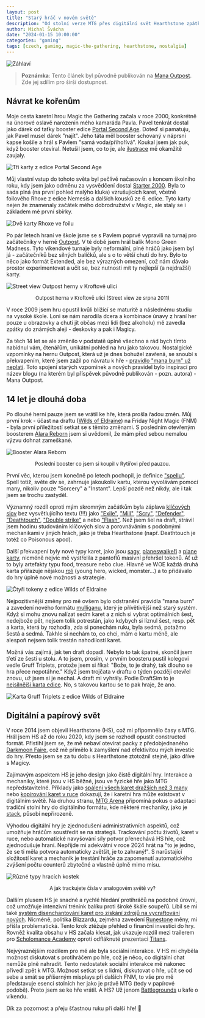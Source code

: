 ```yaml
---
layout: post
title: "Starý hráč v novém světě"
description: "Od stolní verze MTG přes digitální svět Hearthstone zpátky ke stolům. Aneb 14 let je dlouhá doba!"
author: Michal Švácha
date: "2024-01-15 10:00:00"
categories: "gaming"
tags: [czech, gaming, magic-the-gathering, hearthstone, nostalgia]
---
```


![Záhlaví](./header.jpg)

> **Poznámka**: Tento článek byl původně publikován na [Mana Outpost][mana-outpost]. Zde jej sdílím pro širší dostupnost.

## Návrat ke kořenům

Moje cesta karetní hrou Magic the Gathering začala v roce 2000, konkrétně na únorové oslavě narozenin mého kamaráda Pavla. Pavel tenkrát dostal jako dárek od taťky booster edice [Portal Second Age][portal-second-age]. Doteď si pamatuju, jak Pavel musel dárek "najít". Jeho táta měl booster schovaný v náprsní kapse košile a hrál s Pavlem "samá voda/přihořívá". Koukal jsem jak puk, když booster otevíral. Netušil jsem, co to je, ale [ilustrace][portal-art] mě okamžitě zaujaly.

![Tři karty z edice Portal Second Age](./picture_1.jpg)

Můj vlastní vstup do tohoto světa byl pečlivě načasován s koncem školního roku, kdy jsem jako odměnu za vysvědčení dostal [Starter 2000][starter-2000]. Byla to sada plná (na první pohled malýho kluka) vzrušujících karet, včetně foilového Rhoxe z edice Nemesis a dalších kousků ze 6. edice. Tyto karty nejen že znamenaly začátek mého dobrodružství v Magic, ale staly se i základem mé první sbírky.

![Dvě karty Rhoxe ve foilu](./picture_2.jpg)

Po pár letech hraní ve škole jsme se s Pavlem poprvé vypravili na turnaj pro začátečníky v herně [Outpost][outpost-article]. V té době jsem hrál balík Mono Green Madness. Tyto víkendové turnaje byly neformální, plné hráčů jako jsem byl já - začátečníků bez silných balíčků, ale s o to větší chutí do hry. Bylo to něco jako formát Extended, ale bez výrazných omezení, což nám dávalo prostor experimentovat a učit se, bez nutnosti mít ty nejlepší (a nejdražší) karty.

![Street view Outpost herny v Kroftově ulici](./picture_3.jpg)
<p style="text-align: center; font-size: small;">
  Outpost herna v Kroftově ulici (Street view ze srpna 2011)
</p>

V roce 2009 jsem hru opustil kvůli blížící se maturitě a následnému studiu na vysoké škole. Loni se nám narodila dcera a kombinace únavy z hraní her pouze u obrazovky a chutí jít občas mezi lidi (bez alkoholu) mě zavedla zpátky do známých alejí - deskovky a pak i Magicy. 

Za těch 14 let se ale změnilo v podstatě úplně všechno a rád bych tímto nabídnul vám, čtenářům, unikátní pohled na hru jako takovou. Nostalgické vzpomínky na hernu Outpost, která už je dnes bohužel zavřená, se snoubí s překvapením, které jsem zažil po návratu k hře - [pravidlo "mana burn" už neplatí][mana-burn]. Toto spojení starých vzpomínek a nových pravidel bylo inspirací pro název blogu (na kterém byl příspěvek původně publikován - pozn. autora) - Mana Outpost.

## 14 let je dlouhá doba

Po dlouhé herní pauze jsem se vrátil ke hře, která prošla řadou změn. Můj první krok - účast na draftu ([Wilds of Eldraine][woe]) na Friday Night Magic (FNM) - byla první příležitostí setkat se s těmito změnami. S posledním otevřeným boosterem [Alara Reborn][alara] jsem si uvědomil, že mám před sebou nemalou výzvu dohnat zameškané.

![Booster Alara Reborn](./picture_4.jpg)
<p style="text-align: center; font-size: small;">
  Poslední booster co jsem si koupil v Rytířovi před pauzou.
</p>


První věc, kterou jsem konečně po letech pochopil, je definice ["spellu"][spell]. Spell totiž, světe div se, zahrnuje jakoukoliv kartu, kterou vyvolávám pomocí many, nikoliv pouze "Sorcery" a "Instant". Lepší pozdě než nikdy, ale i tak jsem se trochu zastyděl.

Významný rozdíl oproti mým skromným začátkům byla záplava [klíčových slov][keywords] bez vysvětlujícího textu (!!!) jako ["Exile"][exile], ["Mill"][mill], ["Scry"][scry], ["Defender"][defender], ["Deathtouch"][deathtouch], ["Double strike"][double-strike] a nebo ["Flash"][flash]. Než jsem šel na draft, strávil jsem hodinu studováním klíčových slov a porovnáváním s podobnými mechanikami v jiných hrách, jako je třeba Hearthstone (např. Deathtouch je totéž co Poisonous apod).

Další překvapení byly nové typy karet, jako jsou [sagy][saga], [planeswalkeři][planeswalker] a [plane karty][plane], nicméně nejvíc mě vystřelila z pantoflů masivní přehršel tokenů. Ať už to byly artefakty typu food, treasure nebo clue. Hlavně ve WOE každá druhá karta přiřazuje nějakou [roli][role] (young hero, wicked, monster…) a to přidávalo do hry úplně nové možnosti a strategie.

![Čtyři tokeny z edice Wilds of Eldraine](./picture_5.jpg)

Nejpozitivnější změny pro mě ovšem bylo odstranění pravidla "mana burn" a zavedení nového formátu [mulliganu][mulligan], který je přívětivější než starý systém. Když si mohu znovu nalízat sedm karet a z nich si vybrat optimálních šest, nedejbože pět, nejsem tolik potrestán, jako kdybych si líznul šest, resp. pět a karta, která by rozhodla, zda si ponechám ruku, byla sedmá, potažmo šestá a sedmá. Takhle si nechám to, co chci, mám o kartu méně, ale alespoň nejsem tolik trestán nahodilostí karet.

Možná vás zajímá, jak ten draft dopadl. Nebylo to tak špatné, skončil jsem třetí ze šesti u stolu. A to jsem, prosím, v prvním boosteru pustil kolegovi vedle Gruff Triplets, protože jsem si říkal: "Bože, to je drahý, tak dlouho se hra přece nepotáhne." Když jsem trojčata v draftu o týden později otevřel znovu, už jsem si je nechal. A draft mi vyhrály. Podle DraftSim to je [nejsilnější karta edice][draftsim]. No, s takovou kartou se to pak hraje, že ano.

![Karta Gruff Triplets z edice Wilds of Eldraine](./picture_6.jpg)

## Digitální a papírový svět

V roce 2014 jsem objevil Hearthstone (HS), což mi připomnělo časy s MTG. Hrál jsem HS až do roku 2020, kdy jsem se rozhodl opustit constructed formát. Přistihl jsem se, že mě nebaví otevírat packy z předobjednaného [Darkmoon Faire][darkmoon], což mě přimělo k zamyšlení nad efektivitou mých investic do hry. Přesto jsem se za tu dobu s Hearthstone ztotožnil stejně, jako dříve s Magicy.

Zajímavým aspektem HS je jeho design jako čistě digitální hry. Interakce a mechaniky, které jsou v HS běžné, jsou ve fyzické hře jako MTG nepředstavitelné. Příklady jako [spálení všech karet dražších než 3 many][hemet] nebo [kopírování karet v ruce][copy] dokazují, že i karetní hra může existovat v digitálním světě. Na druhou stranu, [MTG Arena][arena] připomíná pokus o adaptaci tradiční stolní hry do digitálního formátu, kde některé mechaniky, jako je [stack][stack], působí nepřirozeně.

Výhodou digitální hry je zjednodušení administrativních aspektů, což umožňuje hráčům soustředit se na strategii. Trackování počtu životů, karet v ruce, nebo automatické navyšování síly potvor přenechává HS hře, což zjednodušuje hraní. Nepřijde mi adekvátní v roce 2024 hrát na "to je jedno, že se ti měla potvora automaticky zvětšit, je to zahraný!". S narůstající složitostí karet a mechanik je trestání hráče za zapomenutí automatického zvýšení počtu counterů zbytečné a vlastně úplně mimo mísu.

![Různé typy hracích kostek](./picture_7.jpg)
<p style="text-align: center; font-size: small;">
  A jak trackujete čísla v analogovém světě vy?
</p>

Dalším plusem HS je snadné a rychlé hledání protihráčů na podobné úrovni, což umožňuje intenzivní trénink balíku proti široké škále soupeřů. Líbil se mi také [systém disenchantování karet pro získání zdrojů na vycraftování nových][crafting]. Nicméně, politika Blizzardu, zejména zavedení [Runestone][runestone] měny, mi přišla problematická. Tento krok ztěžuje přehled o finanční investici do hry. Rovněž kvalita obsahu v HS začala klesat, jak ukazuje rozdíl mezi trailerem pro [Scholomance Academy][scholomance] oproti odfláknuté prezentaci [Titans][titans].

Nejvýraznějším rozdílem pro mě ale byla sociální interakce. V HS mi chyběla možnost diskutovat s protihráčem po hře, což je něco, co digitální chat nemůže plně nahradit. Tento nedostatek sociální interakce mě nakonec přivedl zpět k MTG. Možnost setkat se s lidmi, diskutovat o hře, učit se od sebe a smát se příšerným misplays při dalších FNM, to vše pro mě představuje esenci stolních her jako je právě MTG (tedy v papírové podobě). Proto jsem se ke hře vrátil. A HS? Už jenom [Battlegrounds][battlegrounds] u kafe o víkendu.

Dík za pozornost a přeju šťastnou ruku při další hře! 🎲 

[alara]: https://mtg.fandom.com/wiki/Alara_Reborn
[arena]: https://mtg.fandom.com/wiki/Magic:_The_Gathering_Arena
[battlegrounds]: https://hearthstone.fandom.com/wiki/Battlegrounds
[copy]: https://hearthstone.fandom.com/wiki/Copy
[crafting]: https://hearthstone.fandom.com/wiki/Crafting
[darkmoon]: https://hearthstone.fandom.com/wiki/Madness_at_the_Darkmoon_Faire
[deathtouch]: https://mtg.fandom.com/wiki/Deathtouch
[defender]: https://mtg.fandom.com/wiki/Defender
[double-strike]: https://mtg.fandom.com/wiki/Double_strike
[draftsim]: https://draftsim.com/WOE-pick-order.php
[exile]: https://mtg.fandom.com/wiki/Exile
[flash]: https://mtg.fandom.com/wiki/Flash
[hemet]: https://hearthstone.fandom.com/wiki/Hemet,_Jungle_Hunter
[keywords]: https://mtg.fandom.com/wiki/Keyword_ability
[mana-burn]: https://mtg.fandom.com/wiki/Mana_burn#History
[mana-outpost]: https://open.substack.com/pub/manaoutpost/p/stary-hrac-v-novem-svete?r=32ufsv&utm_campaign=post&utm_medium=web&showWelcomeOnShare=true
[mill]: https://mtg.fandom.com/wiki/Mill
[mulligan]: https://mtg.fandom.com/wiki/Mulligan#London_mulligan
[outpost-article]: https://www.cmus.cz/rubriky/clanky/novinky/herna-outpost-po-7-letech-opet-s-fnm_7286.html
[plane]: https://mtg.fandom.com/wiki/Planechase#Plane_cards
[planeswalker]: https://mtg.fandom.com/wiki/Planeswalker
[portal-art]: https://www.artofmtg.com/mtg-set/portal-second-age/
[portal-second-age]: https://mtg.fandom.com/wiki/Portal_Second_Age
[role]: https://mtg.fandom.com/wiki/Role
[runestone]: https://hearthstone.fandom.com/wiki/Runestone
[saga]: https://mtg.fandom.com/wiki/Saga
[scholomance]: https://www.youtube.com/watch?v=RyhD3x-MzNc
[scry]: https://mtg.fandom.com/wiki/Scry
[spell]: https://mtg.fandom.com/wiki/Spell
[stack]: https://mtg.fandom.com/wiki/Stack
[starter-2000]: https://mtg.fandom.com/wiki/Starter_2000
[titans]: https://www.youtube.com/watch?v=HPtkLcaW5Wk
[woe]: https://mtg.fandom.com/wiki/Wilds_of_Eldraine 